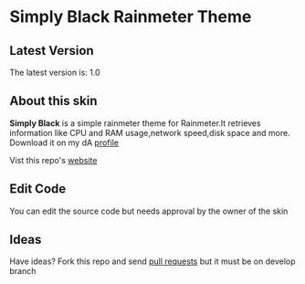 Simply Black Rainmeter Theme
======================


Latest Version
--------------

The latest version is: 1.0

About this skin
---------------

**Simply Black** is a simple rainmeter theme for Rainmeter.It retrieves information like CPU and RAM usage,network speed,disk space and more.
Download it on my dA [profile][web]

[web]:www.jakobaindreas.deviantart.com

Vist this repo's [website][web]

[web]:http://riverajakob11.github.io/Simply-Rainmeter-Theme

Edit Code
---------

You can edit the source code but needs approval by the owner of the skin

Ideas
-----

Have ideas? Fork this repo and send [pull requests][pull] but it must be on develop branch

[pull]:https://github.com/Riverajakob11/Simply-Rainmeter-Theme/pull/new/master


